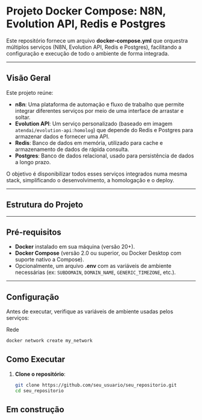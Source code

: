 # Projeto Docker Compose: N8N, Evolution API, Redis e Postgres

Este repositório fornece um arquivo **docker-compose.yml** que orquestra múltiplos serviços (N8N, Evolution API, Redis e Postgres), facilitando a configuração e execução de todo o ambiente de forma integrada.

---

## Visão Geral

Este projeto reúne:

- **n8n**: Uma plataforma de automação e fluxo de trabalho que permite integrar diferentes serviços por meio de uma interface de arrastar e soltar.
- **Evolution API**: Um serviço personalizado (baseado em imagem `atendai/evolution-api:homolog`) que depende do Redis e Postgres para armazenar dados e fornecer uma API.
- **Redis**: Banco de dados em memória, utilizado para cache e armazenamento de dados de rápida consulta.
- **Postgres**: Banco de dados relacional, usado para persistência de dados a longo prazo.

O objetivo é disponibilizar todos esses serviços integrados numa mesma stack, simplificando o desenvolvimento, a homologação e o deploy.

---

## Estrutura do Projeto

---

## Pré-requisitos

- **Docker** instalado em sua máquina (versão 20+).
- **Docker Compose** (versão 2.0 ou superior, ou Docker Desktop com suporte nativo a Compose).
- Opcionalmente, um arquivo **.env** com as variáveis de ambiente necessárias (ex: `SUBDOMAIN`, `DOMAIN_NAME`, `GENERIC_TIMEZONE`, etc.).

---

## Configuração

Antes de executar, verifique as variáveis de ambiente usadas pelos serviços:

Rede

```bash
docker network create my_network
```

## Como Executar

1. **Clone o repositório**:

   ```bash
   git clone https://github.com/seu_usuario/seu_repositorio.git
   cd seu_repositorio
   ```

## Em construção
